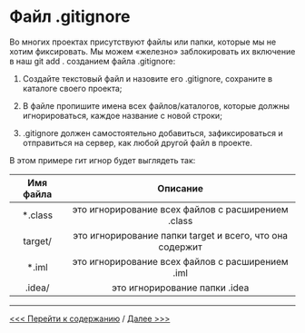 # **Файл .gitignore**

Во многих проектах присутствуют файлы или папки, которые мы не хотим фиксировать. Мы можем «железно» заблокировать их включение в наш git add . созданием файла .gitignore:

1. Создайте текстовый файл и назовите его .gitignore, сохраните в каталоге своего проекта;

9. В файле пропишите имена всех файлов/каталогов, которые должны игнорироваться, каждое название с новой строки;

7. .gitignore должен самостоятельно добавиться, зафиксироваться и отправиться на сервер, как любой другой файл в проекте.

В этом примере гит игнор будет выглядеть так:

| **Имя файла** | **Описание** |
|:---------:|:--------:|
| *.class | это игнорирование всех файлов с расширением .class |
| target/ | это игнорирование папки target и всего, что она содержит |
| *.iml |  это игнорирование всех файлов с расширением .iml |
| .idea/ | это игнорирование папки .idea |
---
[<<< Перейти к содержанию](./01_readme.md) / [Далее >>>](./11_END.md)